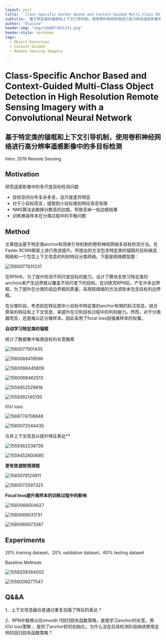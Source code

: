 ```yaml
---
layout: post
title: " Class-Specific Anchor Based and Context-Guided Multi-Class Object Detection in High Resolution Remote Sensing Imagery with a Convolutional Neural Network"
subtitle: '基于特定类的锚框和上下文引导机制，使用卷积神经网络进行高分辨率遥感影像中的多目标检测'
author: "Elasine"
header-img: "img/1560077831231.png"
header-style: markdown
tags:
  - Object Detection
  - Context-Guided
  - Remote Sensing Imagery
---
```


# Class-Specific Anchor Based and Context-Guided Multi-Class Object Detection in High Resolution Remote Sensing Imagery with a Convolutional Neural Network





## 基于特定类的锚框和上下文引导机制，使用卷积神经网络进行高分辨率遥感影像中的多目标检测

Intro:  2019 Remote Sensing

## Motivation

研究遥感影像中的多尺度目标检测问题

- 目标空间分布复杂多变，且尺度差异明显
- 对于小目标而言，提取到小目标类别特征信息有限
- NMS算法会删掉分数高的边框，导致丢掉一些边框结果
- 训练难易样本在分类过程中的平衡问题

## Method

文章提出基于特定类anchor和场景引导机制的卷积神经网络多目标检测方法。在Faster RCNN框架上进行改进提升。所提出的方法包含特定类的锚框的目标候选网络和一个包含上下文信息的判别特征分类网络。下面是网络模型图：

![1560077831231](../img/1560077831231.png)

在RPN中，为了提升检测不同尺度目标的能力，设计了模块去学习特定类的anchors来产生边界框以覆盖不同尺度下的目标。在训练完RPN后，产生许多边界框。为了提升在分类阶段边界框的质量，采用软阈值的方法滤除未包含目标的边界框。

在分类阶段，考虑到在特征图中小目标中特定类的anchor有限的标注信息，结合原来的特征和上下文信息，来提升在识别目标过程中的判别能力。然而，对于分类器而言，还是难以区分难样本。因此采用了focal loss加强难样本的权重。

**自动学习特定类的锚框**

统计了数据集中每类目标的长宽像素

![1560077901435](../img/1560077901435.png)

![1560068419596](../img/1560068419596.png)

![1560068445809](../img/1560068445809.png)

![1560068462513](../img/1560068462513.png)

![1559452529618](../img/1559452529618.png)

![1559362140130](../img/1559362140130.png)

 IOU loss:

![1568774708848](../img/1568774708848.png)

![1560072044435](../img/1560072044435.png)

合并上下文信息以提升特征表达**

![1559362239739](../img/1559362239739.png)

![1559452600685](../img/1559452600685.png)

**更有效滤除预测框**

![1560079120911](../img/1560079120911.png)

![1560072097325](../img/1560072097325.png)

**Focal loss提升难样本的训练过程中的影响**

![1560069004627](../img/1560069004627.png)

![1560069031731](../img/1560069031731.png)

![1560069073367](../img/1560069073367.png)

## Experiments

20% training dataset，20% validation dataset，60% testing dataset

Baseline Methods

![1559209264002](../img/1559209264002.png)

![1559209277547](../img/1559209277547.png)

## Q&&A

1、上下文信息融合是通过重复加强了特征的表达？

2、RPN中替换以往smooth l1回归损失函数策略，直接学习anchor的长宽，用IOU  loss策略 ，提供了anchor好的初始化，为什么没在后续检测阶段继续使用这样的回归损失函数策略？
